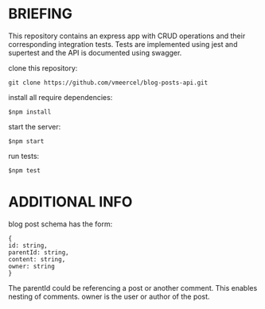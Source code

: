 # BRIEFING #
This repository contains an express app with CRUD operations and their corresponding integration tests.
Tests are implemented using jest and supertest and the API is documented using swagger.

clone this repository:
```
git clone https://github.com/vmeercel/blog-posts-api.git
```
install all require dependencies:
```
$npm install 
```

start the server:
```
$npm start
```

run tests:
```
$npm test
```
# ADDITIONAL INFO #

blog post schema has the form:
```
{
id: string,
parentId: string,
content: string,
owner: string
}
```
The parentId could be referencing a post or another comment. This enables nesting of comments. owner is the user or author of the post.

